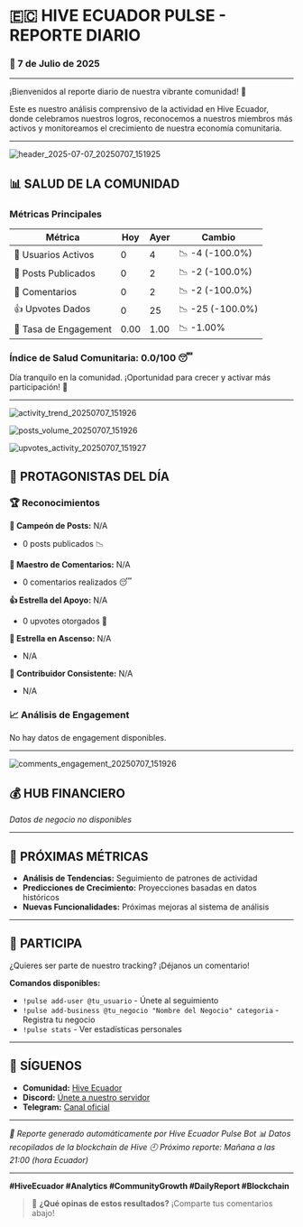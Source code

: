 
# 🇪🇨 HIVE ECUADOR PULSE - REPORTE DIARIO

### 📅 7 de Julio de 2025

---

¡Bienvenidos al reporte diario de nuestra vibrante comunidad! 🚀

Este es nuestro análisis comprensivo de la actividad en Hive Ecuador, donde celebramos nuestros logros, reconocemos a nuestros miembros más activos y monitoreamos el crecimiento de nuestra economía comunitaria.

---

![header_2025-07-07_20250707_151925](charts\header_2025-07-07_20250707_151925.png)


## 📊 SALUD DE LA COMUNIDAD

### Métricas Principales

| Métrica | Hoy | Ayer | Cambio |
|---------|-----|------|--------|
| 👥 Usuarios Activos | 0 | 4 | 📉 -4 (-100.0%) |
| 📝 Posts Publicados | 0 | 2 | 📉 -2 (-100.0%) |
| 💬 Comentarios | 0 | 2 | 📉 -2 (-100.0%) |
| 👍 Upvotes Dados | 0 | 25 | 📉 -25 (-100.0%) |
| 🎯 Tasa de Engagement | 0.00 | 1.00 | 📉 -1.00% |

### Índice de Salud Comunitaria: 0.0/100 😴

Día tranquilo en la comunidad. ¡Oportunidad para crecer y activar más participación! 🚀

---

![activity_trend_20250707_151926](charts\activity_trend_20250707_151926.png)

![posts_volume_20250707_151926](charts\posts_volume_20250707_151926.png)

![upvotes_activity_20250707_151927](charts\upvotes_activity_20250707_151927.png)


## 🌟 PROTAGONISTAS DEL DÍA

### 🏆 Reconocimientos

**📝 Campeón de Posts:** N/A
- 0 posts publicados 📉

**💬 Maestro de Comentarios:** N/A
- 0 comentarios realizados 😴

**👍 Estrella del Apoyo:** N/A
- 0 upvotes otorgados 👏

**🚀 Estrella en Ascenso:** N/A
- N/A

**🎯 Contribuidor Consistente:** N/A
- N/A

### 📈 Análisis de Engagement

No hay datos de engagement disponibles.

---

![comments_engagement_20250707_151926](charts\comments_engagement_20250707_151926.png)

## 💰 HUB FINANCIERO

*Datos de negocio no disponibles*

---


## 🔮 PRÓXIMAS MÉTRICAS

- **Análisis de Tendencias:** Seguimiento de patrones de actividad
- **Predicciones de Crecimiento:** Proyecciones basadas en datos históricos
- **Nuevas Funcionalidades:** Próximas mejoras al sistema de análisis

---

## 🤝 PARTICIPA

¿Quieres ser parte de nuestro tracking? ¡Déjanos un comentario!

**Comandos disponibles:**
- `!pulse add-user @tu_usuario` - Únete al seguimiento
- `!pulse add-business @tu_negocio "Nombre del Negocio" categoria` - Registra tu negocio
- `!pulse stats` - Ver estadísticas personales

---

## 📱 SÍGUENOS

- **Comunidad:** [Hive Ecuador](https://peakd.com/c/hive-115276)
- **Discord:** [Únete a nuestro servidor](https://discord.gg/hive-ecuador)
- **Telegram:** [Canal oficial](https://t.me/hive_ecuador)

---

*🤖 Reporte generado automáticamente por Hive Ecuador Pulse Bot*
*📊 Datos recopilados de la blockchain de Hive*
*🕘 Próximo reporte: Mañana a las 21:00 (hora Ecuador)*

---

**#HiveEcuador #Analytics #CommunityGrowth #DailyReport #Blockchain**

> 💭 **¿Qué opinas de estos resultados?** ¡Comparte tus comentarios abajo!
